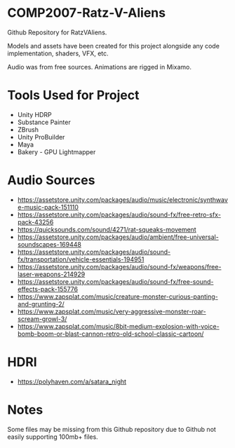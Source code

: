 # COMP2007-Ratz-V-Aliens
 Github Repository for RatzVAliens.

Models and assets have been created for this project alongside any code implementation, shaders, VFX, etc.

Audio was from free sources. Animations are rigged in Mixamo.

# Tools Used for Project

- Unity HDRP
- Substance Painter
- ZBrush
- Unity ProBuilder
- Maya
- Bakery - GPU Lightmapper

# Audio Sources

- https://assetstore.unity.com/packages/audio/music/electronic/synthwave-music-pack-151110
- https://assetstore.unity.com/packages/audio/sound-fx/free-retro-sfx-pack-43256
- https://quicksounds.com/sound/4271/rat-squeaks-movement
- https://assetstore.unity.com/packages/audio/ambient/free-universal-soundscapes-169448
- https://assetstore.unity.com/packages/audio/sound-fx/transportation/vehicle-essentials-194951
- https://assetstore.unity.com/packages/audio/sound-fx/weapons/free-laser-weapons-214929
- https://assetstore.unity.com/packages/audio/sound-fx/free-sound-effects-pack-155776
- https://www.zapsplat.com/music/creature-monster-curious-panting-and-grunting-2/
- https://www.zapsplat.com/music/very-aggressive-monster-roar-scream-growl-3/
- https://www.zapsplat.com/music/8bit-medium-explosion-with-voice-bomb-boom-or-blast-cannon-retro-old-school-classic-cartoon/

# HDRI

- https://polyhaven.com/a/satara_night 

# Notes

Some files may be missing from this Github repository due to Github not easily supporting 100mb+ files. 
